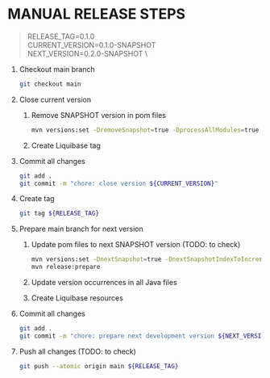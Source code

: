 # MANUAL RELEASE STEPS

> RELEASE_TAG=0.1.0 \
> CURRENT_VERSION=0.1.0-SNAPSHOT \
> NEXT_VERSION=0.2.0-SNAPSHOT \

1. Checkout main branch
    ```sh
    git checkout main
    ```

2. Close current version
    1. Remove SNAPSHOT version in pom files
        ```sh
        mvn versions:set -DremoveSnapshot=true -DprocessAllModules=true
        ```

    2. Create Liquibase tag

3. Commit all changes
    ```sh
    git add .
    git commit -m "chore: close version ${CURRENT_VERSION}"
    ```

4. Create tag
    ```sh
    git tag ${RELEASE_TAG}
    ```

5. Prepare main branch for next version
    1. Update pom files to next SNAPSHOT version (TODO: to check)
        ```sh
        mvn versions:set -DnextSnapshot=true -DnextSnapshotIndexToIncrement=2 -DprocessAllModules=true
        mvn release:prepare
        ```

    2. Update version occurrences in all Java files

    3. Create Liquibase resources

6. Commit all changes
    ```sh
    git add .
    git commit -m "chore: prepare next development version ${NEXT_VERSION}"
    ```

7. Push all changes (TODO: to check)
    ```sh
    git push --atomic origin main ${RELEASE_TAG}
    ```